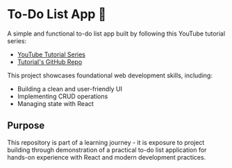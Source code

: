 # To-Do List App 📝

A simple and functional to-do list app built by following this YouTube tutorial series:
- [YouTube Tutorial Series](https://www.youtube.com/playlist?list=PLesyDHXnnTyM5nC88Ebh8KnUdxu6cvCDJ)
- [Tutorial's GitHub Repo](https://github.com/martusheff/flutter-to-do-list)

This project showcases foundational web development skills, including: 
- Building a clean and user-friendly UI
- Implementing CRUD operations
- Managing state with React

## Purpose

This repository is part of a learning journey - it is exposure to project building through demonstration of a practical to-do list application for hands-on experience with React and modern development practices.